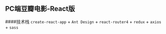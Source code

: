 ## PC端豆瓣电影-React版

####技术栈  `create-react-app` + `Ant Design` + `react-router4` + `redux` + `axios` + `sass` 
